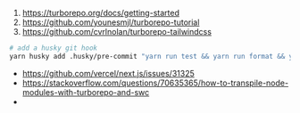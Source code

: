 1. https://turborepo.org/docs/getting-started
2. https://github.com/younesmjl/turborepo-tutorial
3. https://github.com/cvrlnolan/turborepo-tailwindcss

```sh
# add a husky git hook
yarn husky add .husky/pre-commit "yarn run test && yarn run format && yarn run lint-staged"
```

- https://github.com/vercel/next.js/issues/31325
- https://stackoverflow.com/questions/70635365/how-to-transpile-node-modules-with-turborepo-and-swc
- 